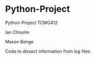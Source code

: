 # Python-Project
Python-Project TCMG412

Ian Chisolm

Mason Benge

Code to dissect information from log files
